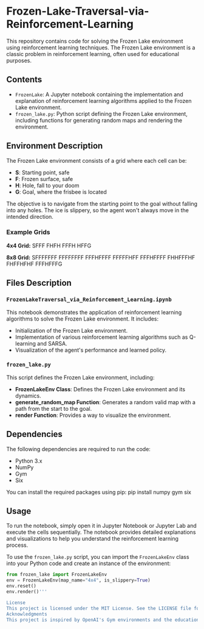 # Frozen-Lake-Traversal-via-Reinforcement-Learning

This repository contains code for solving the Frozen Lake environment using reinforcement learning techniques. The Frozen Lake environment is a classic problem in reinforcement learning, often used for educational purposes.

## Contents

- `FrozenLake`: A Jupyter notebook containing the implementation and explanation of reinforcement learning algorithms applied to the Frozen Lake environment.
- `frozen_lake.py`: Python script defining the Frozen Lake environment, including functions for generating random maps and rendering the environment.

## Environment Description

The Frozen Lake environment consists of a grid where each cell can be:

- **S**: Starting point, safe
- **F**: Frozen surface, safe
- **H**: Hole, fall to your doom
- **G**: Goal, where the frisbee is located

The objective is to navigate from the starting point to the goal without falling into any holes. The ice is slippery, so the agent won't always move in the intended direction.

### Example Grids

**4x4 Grid:**
SFFF
FHFH
FFFH
HFFG

**8x8 Grid:**
SFFFFFFF
FFFFFFFF
FFFHFFFF
FFFFFHFF
FFFHFFFF
FHHFFFHF
FHFFHFHF
FFFHFFFG

## Files Description

### `FrozenLakeTraversal_via_Reinforcement_Learning.ipynb`

This notebook demonstrates the application of reinforcement learning algorithms to solve the Frozen Lake environment. It includes:

- Initialization of the Frozen Lake environment.
- Implementation of various reinforcement learning algorithms such as Q-learning and SARSA.
- Visualization of the agent's performance and learned policy.

### `frozen_lake.py`

This script defines the Frozen Lake environment, including:

- **FrozenLakeEnv Class**: Defines the Frozen Lake environment and its dynamics.
- **generate_random_map Function**: Generates a random valid map with a path from the start to the goal.
- **render Function**: Provides a way to visualize the environment.

## Dependencies

The following dependencies are required to run the code:

- Python 3.x
- NumPy
- Gym
- Six

You can install the required packages using pip:
pip install numpy gym six

## Usage

To run the notebook, simply open it in Jupyter Notebook or Jupyter Lab and execute the cells sequentially. The notebook provides detailed explanations and visualizations to help you understand the reinforcement learning process.

To use the `frozen_lake.py` script, you can import the `FrozenLakeEnv` class into your Python code and create an instance of the environment:

```python
from frozen_lake import FrozenLakeEnv
env = FrozenLakeEnv(map_name="4x4", is_slippery=True)
env.reset()
env.render()'''

License
This project is licensed under the MIT License. See the LICENSE file for more details.
Acknowledgments
This project is inspired by OpenAI's Gym environments and the educational materials on reinforcement learning.
